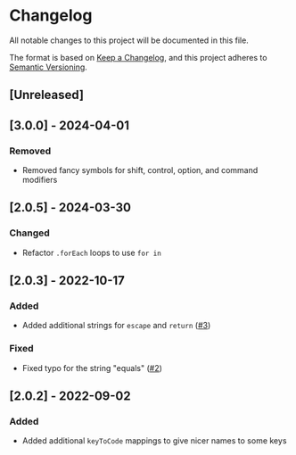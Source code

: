 # Changelog

All notable changes to this project will be documented in this file.

The format is based on [Keep a Changelog](https://keepachangelog.com/en/1.1.0/),
and this project adheres to [Semantic Versioning](https://semver.org/spec/v2.0.0.html).

## [Unreleased]

## [3.0.0] - 2024-04-01

### Removed

- Removed fancy symbols for shift, control, option, and command modifiers

## [2.0.5] - 2024-03-30

### Changed

- Refactor `.forEach` loops to use `for in`

## [2.0.3] - 2022-10-17

### Added

- Added additional strings for `escape` and `return` ([#3](https://github.com/starkwm/alicia/issues/3))

### Fixed

- Fixed typo for the string "equals" ([#2](https://github.com/starkwm/alicia/issues/2))

## [2.0.2] - 2022-09-02

### Added

- Added additional `keyToCode` mappings to give nicer names to some keys

